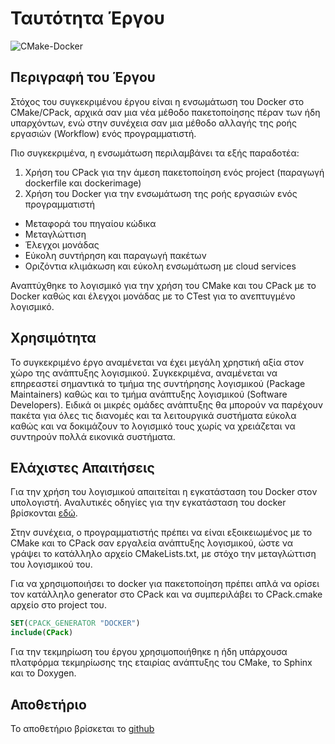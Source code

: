 # Ταυτότητα Έργου

![CMake-Docker]()

## Περιγραφή του Έργου
Στόχος του συγκεκριμένου έργου είναι η ενσωμάτωση του Docker στο CMake/CPack, αρχικά σαν μια νέα μέθοδο πακετοποίησης πέραν των ήδη υπαρχόντων, ενώ στην συνέχεια σαν μια μέθοδο αλλαγής της ροής εργασιών (Workflow) ενός προγραμματιστή.

Πιο συγκεκριμένα, η ενσωμάτωση περιλαμβάνει τα εξής παραδοτέα:

1. Χρήση του CPack για την άμεση πακετοποίηση ενός project (παραγωγή dockerfile και dockerimage)
2. Χρήση του Docker για την ενσωμάτωση της ροής εργασιών ενός προγραμματιστή
  - Μεταφορά του πηγαίου κώδικα
  - Μεταγλώττιση
  - Έλεγχοι μονάδας
  - Εύκολη συντήρηση και παραγωγή πακέτων
  - Οριζόντια κλιμάκωση και εύκολη ενσωμάτωση με cloud services

Αναπτύχθηκε το λογισμικό για την χρήση του CMake και του CPack με το Docker καθώς και έλεγχοι μονάδας με το CTest για το ανεπτυγμένο λογισμικό. 

## Χρησιμότητα
Το συγκεκριμένο έργο αναμένεται να έχει μεγάλη χρηστική αξία στον χώρο της ανάπτυξης λογισμικού. Συγκεκριμένα, αναμένεται να επηρεαστεί σημαντικά το τμήμα της συντήρησης λογισμικού (Package Maintainers) καθώς και το τμήμα ανάπτυξης λογισμικού (Software Developers). Ειδικά οι μικρές ομάδες ανάπτυξης θα μπορούν να παρέχουν πακέτα για όλες τις διανομές και τα λειτουργικά συστήματα εύκολα καθώς και να δοκιμάζουν το λογισμικό τους χωρίς να χρειάζεται να συντηρούν πολλά εικονικά συστήματα.

## Ελάχιστες Απαιτήσεις
Για την χρήση του λογισμικού απαιτείται η εγκατάσταση του Docker στον υπολογιστή. Αναλυτικές οδηγίες για την εγκατάσταση του docker βρίσκονται [εδώ](https://docs.docker.com/).

Στην συνέχεια, ο προγραμματιστής πρέπει να είναι εξοικειωμένος με το CMake και το CPack σαν εργαλεία ανάπτυξης λογισμικού, ώστε να γράψει το κατάλληλο αρχείο CMakeLists.txt, με στόχο την μεταγλώττιση του λογισμικού του.

Για να χρησιμοποιήσει το docker για πακετοποίηση πρέπει απλά να ορίσει τον κατάλληλο generator στο CPack και να συμπεριλάβει το CPack.cmake αρχείο στο project του.

``` CMake
SET(CPACK_GENERATOR "DOCKER")
include(CPack)
```

Για την τεκμηρίωση του έργου χρησιμοποιήθηκε η ήδη υπάρχουσα πλατφόρμα τεκμηρίωσης της εταιρίας ανάπτυξης του CMake, το Sphinx και το Doxygen.

## Αποθετήριο
Το αποθετήριο βρίσκεται το [github](https://github.com/ellak-monades-aristeias/CMake-Docker)
